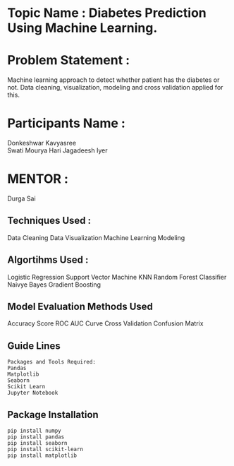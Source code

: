 # Topic Name : Diabetes Prediction Using Machine Learning.

# Problem Statement :

 Machine learning approach to detect whether patient has the diabetes or not. Data cleaning, visualization, modeling and cross validation applied for this.

# Participants Name :
 Donkeshwar Kavyasree  
 Swati Mourya
 Hari Jagadeesh Iyer  
  
# MENTOR :  
 Durga Sai

## Techniques Used :

   Data Cleaning
   Data Visualization
    Machine Learning Modeling

## Algortihms Used :

   Logistic Regression
   Support Vector Machine
    KNN
    Random Forest Classifier
    Naivye Bayes
    Gradient Boosting

## Model Evaluation Methods Used
   Accuracy Score
   ROC AUC Curve
   Cross Validation
   Confusion Matrix


## Guide Lines

    Packages and Tools Required:
    Pandas 
    Matplotlib
    Seaborn
    Scikit Learn
    Jupyter Notebook


## Package Installation

    pip install numpy
    pip install pandas
    pip install seaborn
    pip install scikit-learn
    pip install matplotlib